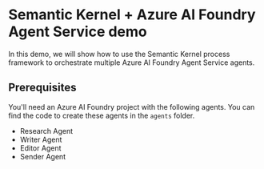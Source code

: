 # Semantic Kernel + Azure AI Foundry Agent Service demo

In this demo, we will show how to use the Semantic Kernel process framework to orchestrate multiple Azure AI Foundry Agent Service agents.

## Prerequisites
You'll need an Azure AI Foundry project with the following agents. You can find the code to create these agents in the `agents` folder.

- Research Agent
- Writer Agent
- Editor Agent
- Sender Agent
 